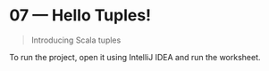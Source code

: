 # 07 &mdash; Hello Tuples! 
> Introducing Scala tuples

To run the project, open it using IntelliJ IDEA and run the worksheet.